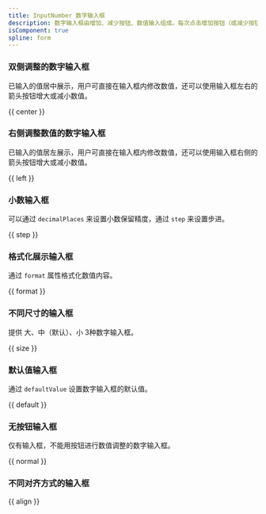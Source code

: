 ```yaml
---
title: InputNumber 数字输入框
description: 数字输入框由增加、减少按钮、数值输入组成。每次点击增加按钮（或减少按钮），数字增长（或减少）的量是恒定的。
isComponent: true
spline: form
---
```


### 双侧调整的数字输入框

已输入的值居中展示，用户可直接在输入框内修改数值，还可以使用输入框左右的箭头按钮增大或减小数值。

{{ center }}

### 右侧调整数值的数字输入框

已输入的值居左展示，用户可直接在输入框内修改数值，还可以使用输入框右侧的箭头按钮增大或减小数值。

{{ left }}
  
### 小数输入框

可以通过 `decimalPlaces` 来设置小数保留精度，通过 `step` 来设置步进。

{{ step }}

### 格式化展示输入框

通过 `format` 属性格式化数值内容。

{{ format }}

### 不同尺寸的输入框

提供 大、中（默认）、小 3种数字输入框。

{{ size }}

### 默认值输入框

通过 `defaultValue` 设置数字输入框的默认值。

{{ default }}

### 无按钮输入框

仅有输入框，不能用按钮进行数值调整的数字输入框。

{{ normal }}

### 不同对齐方式的输入框

{{ align }}

